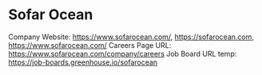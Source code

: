 # Sofar Ocean

Company Website: https://www.sofarocean.com/, https://sofarocean.com, https://www.sofarocean.com/
Careers Page URL: https://www.sofarocean.com/company/careers
Job Board URL temp: https://job-boards.greenhouse.io/sofarocean